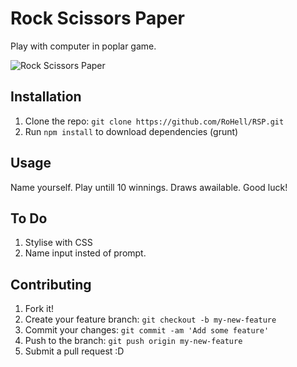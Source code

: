 # Rock Scissors Paper
Play with computer in poplar game.

![Rock Scissors Paper](http://i.imgur.com/DjNBKrJ.png?1)

## Installation
1. Clone the repo: `git clone https://github.com/RoHell/RSP.git`
2. Run `npm install` to download dependencies (grunt)

## Usage
Name yourself. Play untill 10 winnings. Draws awailable. Good luck!

## To Do
1. Stylise with CSS
2. Name input insted of prompt.

## Contributing
1. Fork it!
2. Create your feature branch: `git checkout -b my-new-feature`
3. Commit your changes: `git commit -am 'Add some feature'`
4. Push to the branch: `git push origin my-new-feature`
5. Submit a pull request :D

